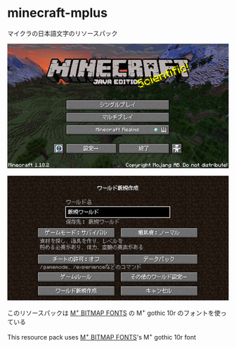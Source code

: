 # minecraft-mplus
マイクラの日本語文字のリソースパック

![スクリーンショット１](res/screenshot-1.png)

![スクリーンショット２](res/screenshot-2.png)

このリソースパックは [M<sup>+</sup> BITMAP FONTS](https://mplus-fonts.osdn.jp/mplus-bitmap-fonts/) の M<sup>+</sup> gothic 10r のフォントを使っている

This resource pack uses [M<sup>+</sup> BITMAP FONTS](https://mplus-fonts.osdn.jp/mplus-bitmap-fonts/)'s M<sup>+</sup> gothic 10r font
